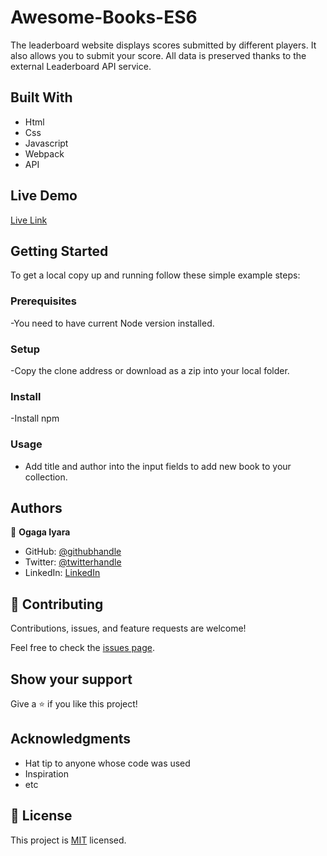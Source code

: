 # Awesome-Books-ES6
The leaderboard website displays scores submitted by different players. It also allows you to submit your score. All data is preserved thanks to the external Leaderboard API service.


## Built With

- Html
- Css
- Javascript
- Webpack
- API

## Live Demo 

[Live Link](https://ogaga01.github.io/Leaderboard-API/dist)

## Getting Started

To get a local copy up and running follow these simple example steps:

### Prerequisites

-You need to have current Node version installed.

### Setup

-Copy the clone address or download as a zip into your local folder.

### Install

-Install npm

### Usage

- Add title and author into the input fields to add new book to your collection. 

## Authors

👤 **Ogaga Iyara**

- GitHub: [@githubhandle](https://github.com/Ogaga01)
- Twitter: [@twitterhandle](https://twitter.com/i_ogaga_n)
- LinkedIn: [LinkedIn](https://www.linkedin.com/in/ogaga-iyara-0339b0105/)


## 🤝 Contributing

Contributions, issues, and feature requests are welcome!

Feel free to check the [issues page](../../issues/).

## Show your support

Give a ⭐️ if you like this project!

## Acknowledgments

- Hat tip to anyone whose code was used
- Inspiration
- etc

## 📝 License

This project is [MIT](./MIT.md) licensed.